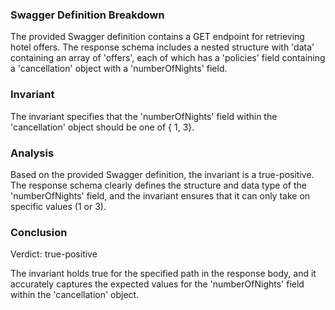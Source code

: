 ### Swagger Definition Breakdown

The provided Swagger definition contains a GET endpoint for retrieving hotel offers. The response schema includes a nested structure with 'data' containing an array of 'offers', each of which has a 'policies' field containing a 'cancellation' object with a 'numberOfNights' field.

### Invariant

The invariant specifies that the 'numberOfNights' field within the 'cancellation' object should be one of { 1, 3}.

### Analysis

Based on the provided Swagger definition, the invariant is a true-positive. The response schema clearly defines the structure and data type of the 'numberOfNights' field, and the invariant ensures that it can only take on specific values (1 or 3).

### Conclusion

Verdict: true-positive

The invariant holds true for the specified path in the response body, and it accurately captures the expected values for the 'numberOfNights' field within the 'cancellation' object.
